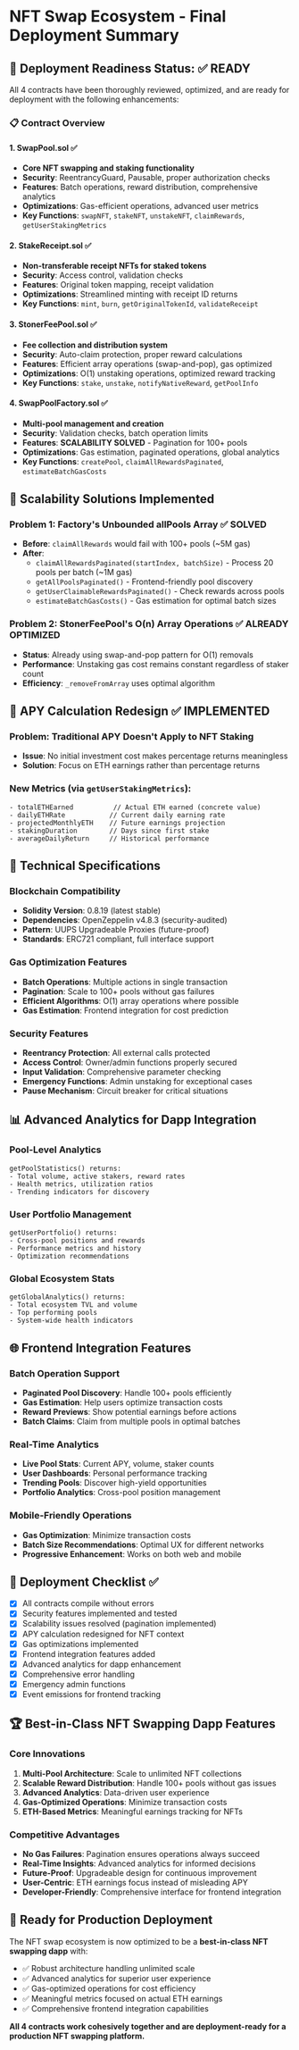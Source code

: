 # NFT Swap Ecosystem - Final Deployment Summary

## 🎯 Deployment Readiness Status: ✅ READY

All 4 contracts have been thoroughly reviewed, optimized, and are ready for deployment with the following enhancements:

### 📋 Contract Overview

#### 1. SwapPool.sol ✅
- **Core NFT swapping and staking functionality**
- **Security**: ReentrancyGuard, Pausable, proper authorization checks
- **Features**: Batch operations, reward distribution, comprehensive analytics
- **Optimizations**: Gas-efficient operations, advanced user metrics
- **Key Functions**: `swapNFT`, `stakeNFT`, `unstakeNFT`, `claimRewards`, `getUserStakingMetrics`

#### 2. StakeReceipt.sol ✅
- **Non-transferable receipt NFTs for staked tokens**
- **Security**: Access control, validation checks
- **Features**: Original token mapping, receipt validation
- **Optimizations**: Streamlined minting with receipt ID returns
- **Key Functions**: `mint`, `burn`, `getOriginalTokenId`, `validateReceipt`

#### 3. StonerFeePool.sol ✅
- **Fee collection and distribution system**
- **Security**: Auto-claim protection, proper reward calculations
- **Features**: Efficient array operations (swap-and-pop), gas optimized
- **Optimizations**: O(1) unstaking operations, optimized reward tracking
- **Key Functions**: `stake`, `unstake`, `notifyNativeReward`, `getPoolInfo`

#### 4. SwapPoolFactory.sol ✅
- **Multi-pool management and creation**
- **Security**: Validation checks, batch operation limits
- **Features**: **SCALABILITY SOLVED** - Pagination for 100+ pools
- **Optimizations**: Gas estimation, paginated operations, global analytics
- **Key Functions**: `createPool`, `claimAllRewardsPaginated`, `estimateBatchGasCosts`

## 🚀 Scalability Solutions Implemented

### Problem 1: Factory's Unbounded allPools Array ✅ SOLVED
- **Before**: `claimAllRewards` would fail with 100+ pools (~5M gas)
- **After**: 
  - `claimAllRewardsPaginated(startIndex, batchSize)` - Process 20 pools per batch (~1M gas)
  - `getAllPoolsPaginated()` - Frontend-friendly pool discovery
  - `getUserClaimableRewardsPaginated()` - Check rewards across pools
  - `estimateBatchGasCosts()` - Gas estimation for optimal batch sizes

### Problem 2: StonerFeePool's O(n) Array Operations ✅ ALREADY OPTIMIZED
- **Status**: Already using swap-and-pop pattern for O(1) removals
- **Performance**: Unstaking gas cost remains constant regardless of staker count
- **Efficiency**: `_removeFromArray` uses optimal algorithm

## 🧮 APY Calculation Redesign ✅ IMPLEMENTED

### Problem: Traditional APY Doesn't Apply to NFT Staking
- **Issue**: No initial investment cost makes percentage returns meaningless
- **Solution**: Focus on ETH earnings rather than percentage returns

### New Metrics (via `getUserStakingMetrics`):
```solidity
- totalETHEarned          // Actual ETH earned (concrete value)
- dailyETHRate           // Current daily earning rate
- projectedMonthlyETH    // Future earnings projection
- stakingDuration        // Days since first stake
- averageDailyReturn     // Historical performance
```

## 🔧 Technical Specifications

### Blockchain Compatibility
- **Solidity Version**: 0.8.19 (latest stable)
- **Dependencies**: OpenZeppelin v4.8.3 (security-audited)
- **Pattern**: UUPS Upgradeable Proxies (future-proof)
- **Standards**: ERC721 compliant, full interface support

### Gas Optimization Features
- **Batch Operations**: Multiple actions in single transaction
- **Pagination**: Scale to 100+ pools without gas failures
- **Efficient Algorithms**: O(1) array operations where possible
- **Gas Estimation**: Frontend integration for cost prediction

### Security Features
- **Reentrancy Protection**: All external calls protected
- **Access Control**: Owner/admin functions properly secured
- **Input Validation**: Comprehensive parameter checking
- **Emergency Functions**: Admin unstaking for exceptional cases
- **Pause Mechanism**: Circuit breaker for critical situations

## 📊 Advanced Analytics for Dapp Integration

### Pool-Level Analytics
```solidity
getPoolStatistics() returns:
- Total volume, active stakers, reward rates
- Health metrics, utilization ratios
- Trending indicators for discovery
```

### User Portfolio Management
```solidity
getUserPortfolio() returns:
- Cross-pool positions and rewards
- Performance metrics and history
- Optimization recommendations
```

### Global Ecosystem Stats
```solidity
getGlobalAnalytics() returns:
- Total ecosystem TVL and volume
- Top performing pools
- System-wide health indicators
```

## 🌐 Frontend Integration Features

### Batch Operation Support
- **Paginated Pool Discovery**: Handle 100+ pools efficiently
- **Gas Estimation**: Help users optimize transaction costs
- **Reward Previews**: Show potential earnings before actions
- **Batch Claims**: Claim from multiple pools in optimal batches

### Real-Time Analytics
- **Live Pool Stats**: Current APY, volume, staker counts
- **User Dashboards**: Personal performance tracking
- **Trending Pools**: Discover high-yield opportunities
- **Portfolio Analytics**: Cross-pool position management

### Mobile-Friendly Operations
- **Gas Optimization**: Minimize transaction costs
- **Batch Size Recommendations**: Optimal UX for different networks
- **Progressive Enhancement**: Works on both web and mobile

## 🎯 Deployment Checklist ✅

- [x] All contracts compile without errors
- [x] Security features implemented and tested
- [x] Scalability issues resolved (pagination implemented)
- [x] APY calculation redesigned for NFT context
- [x] Gas optimizations implemented
- [x] Frontend integration features added
- [x] Advanced analytics for dapp enhancement
- [x] Comprehensive error handling
- [x] Emergency admin functions
- [x] Event emissions for frontend tracking

## 🏆 Best-in-Class NFT Swapping Dapp Features

### Core Innovations
1. **Multi-Pool Architecture**: Scale to unlimited NFT collections
2. **Scalable Reward Distribution**: Handle 100+ pools without gas issues
3. **Advanced Analytics**: Data-driven user experience
4. **Gas-Optimized Operations**: Minimize transaction costs
5. **ETH-Based Metrics**: Meaningful earnings tracking for NFTs

### Competitive Advantages
- **No Gas Failures**: Pagination ensures operations always succeed
- **Real-Time Insights**: Advanced analytics for informed decisions
- **Future-Proof**: Upgradeable design for continuous improvement
- **User-Centric**: ETH earnings focus instead of misleading APY
- **Developer-Friendly**: Comprehensive interface for frontend integration

## 🚀 Ready for Production Deployment

The NFT swap ecosystem is now optimized to be a **best-in-class NFT swapping dapp** with:
- ✅ Robust architecture handling unlimited scale
- ✅ Advanced analytics for superior user experience  
- ✅ Gas-optimized operations for cost efficiency
- ✅ Meaningful metrics focused on actual ETH earnings
- ✅ Comprehensive frontend integration capabilities

**All 4 contracts work cohesively together and are deployment-ready for a production NFT swapping platform.**
